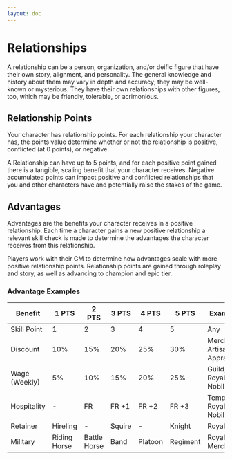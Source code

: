 ```yaml
---
layout: doc
---
```

# Relationships

A relationship can be a person, organization, and/or deific figure that have their own story, alignment, and personality. The general knowledge and history about them may vary in depth and accuracy; they may be well-known or mysterious. They have their own relationships with other figures, too, which may be friendly, tolerable, or acrimonious.

## Relationship Points

Your character has relationship points. For each relationship your character has, the points value determine whether or not the relationship is positive, conflicted (at 0 points), or negative.

A Relationship can have up to 5 points, and for each positive point gained there is a tangible, scaling benefit that your character receives. Negative accumulated points can impact positive and conflicted relationships that you and other characters have and potentially raise the stakes of the game.

## Advantages

Advantages are the benefits your character receives in a positive relationship. Each time a character gains a new positive relationship a relevant skill check is made to determine the advantages the character receives from this relationship.

Players work with their GM to determine how advantages scale with more positive relationship points. Relationship points are gained through roleplay and story, as well as advancing to champion and epic tier.

### Advantage Examples

| Benefit | 1 PTS | 2 PTS | 3 PTS | 4 PTS | 5 PTS | Example |
| ------- | ----- | ----- | ----- | ----- | ----- | ------- |
| Skill Point | 1 | 2 | 3 | 4 | 5 | Any |
| Discount | 10% | 15% | 20% | 25% | 30% | Merchant, Artisan, Appraiser |
| Wage (Weekly) | 5% | 10% | 15% | 20% | 25% | Guild, Royalty, Nobility |
| Hospitality | - | FR | FR +1 | FR +2 | FR +3 | Temple, Royalty, Nobility |
| Retainer | Hireling | - | Squire | - | Knight | Royalty |
| Military | Riding Horse | Battle Horse | Band | Platoon | Regiment | Royalty, Merchant |
